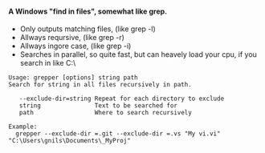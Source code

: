 #### A Windows "find in files", somewhat like grep.  
* Only outputs matching files, (like grep -l)
* Allways reqursive, (like grep -r)  
* Allways ingore case, (like grep -i)  
* Searches in parallel, so quite fast, but can heavely load your cpu, if you search in like C:\  
  
```
Usage: grepper [options] string path
Search for string in all files recursively in path.

   --exclude-dir=string Repeat for each directory to exclude
   string               Text to be searched for
   path                 Where to search recursively

Example:
  grepper --exclude-dir =.git --exclude-dir =.vs "My vi.vi" "C:\Users\gnils\Documents\_MyProj"
```